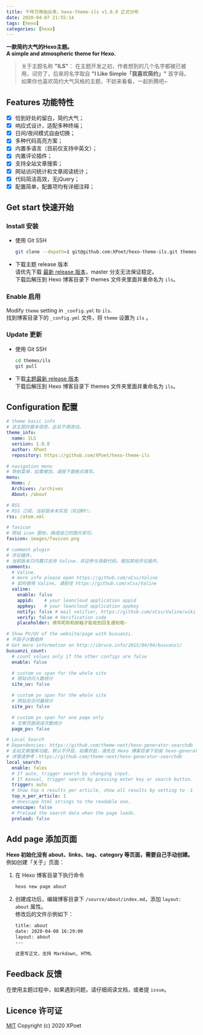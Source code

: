 ```yaml
---
title: 千呼万唤始出来，hexo-theme-ils v1.0.0 正式分布
date: 2020-04-07 21:55:14
tags: [hexo]
categories: [hexo]
---
```

**一款简约大气的Hexo主题。**  
**A simple and atmospheric theme for Hexo.**

> 关于主题名称 __"ILS"__： 在主题开发之初，作者想到的几个名字都被已被用，词穷了，后来将名字取自 **"I Like Simple「我喜欢简约」"** 首字母。  
> 如果你也喜欢简约大气风格的主题，不妨来看看，一起折腾吧~  

## Features 功能特性
- [x] 恰到好处的留白，简约大气；
- [x] 响应式设计，适配多种终端；
- [x] 日间/夜间模式自由切换；
- [x] 多种代码高亮方案；
- [x] 内置多语言（目前仅支持中英文）；
- [x] 内置评论插件；
- [x] 支持全站文章搜索；
- [x] 网站访问统计和文章阅读统计；
- [x] 代码简洁高效，无jQuery；
- [x] 配置简单，配置项均有详细注释；

## Get start 快速开始

### Install 安装
- 使用 Git SSH
  ``` bash
  git clone --depath=1 git@github.com:XPoet/hexo-theme-ils.git themes/ils
  ```
- 下载主题 release 版本  
  请优先下载 [最新 release 版本](https://github.com/XPoet/hexo-theme-ils/releases)，master 分支无法保证稳定。  
  下载后解压到 Hexo 博客目录下 themes 文件夹里面并重命名为 `ils`。

<!-- more -->  

### Enable 启用
Modify `theme` setting in `_config.yml` to `ils`.  
找到博客目录下的 `_config.yml` 文件，将 `theme` 设置为 `ils` 。

### Update 更新
- 使用 Git SSH
  ``` bash
  cd themes/ils
  git pull
  ```
- 下载[主题最新 release 版本](https://github.com/XPoet/hexo-theme-ils/releases)  
  下载后解压到 Hexo 博客目录下 themes 文件夹里面并重命名为 `ils`。
    
## Configuration 配置
```yml
# theme basic info
# 该主题的基本信息，此处不用改动。
theme_info:
  name: ILS
  version: 1.0.0
  author: XPoet
  repository: https://github.com/XPoet/hexo-theme-ils

# navigation menu
# 导航菜单，如需增加，请按下面格式填写。
menu:
  Home: /
  Archives: /archives
  About: /about

# RSS
# RSS 订阅，当前版本未实现（欢迎RP）。
rss: /atom.xml

# favicon
# 网站 icon 图标，换成自己的图片即可。
favicon: images/favicon.png

# comment plugin
# 评论插件，
# 当前版本只内置只支持 Valine，欢迎参与贡献代码，增加其他评论插件。
comments:
  # Valine.
  # more info please open https://github.com/xCss/Valine
  # 如何使用 Valine, 请前往 https://github.com/xCss/Valine
  valine:
    enable: false
    appid:    # your leancloud application appid
    appkey:   # your leancloud application appkey
    notify: false # mail notifier, https://github.com/xCss/Valine/wiki
    verify: false # Verification code
    placeholder: 填写昵称和邮箱才能收到回复通知哦~

# Show PV/UV of the website/page with busuanzi.
# 不蒜子计数插件
# Get more information on http://ibruce.info/2015/04/04/busuanzi/
busuanzi_count:
  # count values only if the other configs are false
  enable: false

  # custom uv span for the whole site
  # 网站访问人数统计
  site_uv: false

  # custom pv span for the whole site
  # 网站总访问量统计
  site_pv: false

  # custom pv span for one page only
  # 文章页面阅读次数统计
  page_pv: false

# Local Search
# Dependencies: https://github.com/theme-next/hexo-generator-searchdb
# 全站文章搜索功能，默认不开启，如需开启，请先在 Hexo 博客目录下安装 hexo-generator-searchdb
# 详情请参考：https://github.com/theme-next/hexo-generator-searchdb
local_search:
  enable: fales
  # If auto, trigger search by changing input.
  # If manual, trigger search by pressing enter key or search button.
  trigger: auto
  # Show top n results per article, show all results by setting to -1
  top_n_per_article: 1
  # Unescape html strings to the readable one.
  unescape: false
  # Preload the search data when the page loads.
  preload: false
```

## Add page 添加页面
**Hexo 初始化没有 about、links、tag、category 等页面，需要自己手动创建。**  
例如创建「关于」页面：
1. 在 Hexo 博客目录下执行命令 
   ```bash
   hexo new page about
   ```
2. 创建成功后，编辑博客目录下 `/source/about/index.md`，添加 `layout: about` 属性。  
   修改后的文件示例如下：   
   ```bash
   title: about
   date: 2020-04-08 16:29:00
   layout: about
   ---
   
   这里写正文，支持 Markdown, HTML
   ```
   

## Feedback 反馈
在使用主题过程中，如果遇到问题，请仔细阅读文档，或者提 `issue`。

## Licence 许可证
[MIT](https://github.com/XPoet/hexo-theme-ils/blob/master/LICENSE) Copyright (c) 2020 XPoet